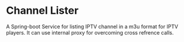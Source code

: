 Channel Lister
==

A Spring-boot Service for listing IPTV channel in a m3u format for IPTV players.
It can use internal proxy for overcoming cross refrence calls.
